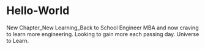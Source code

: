 # Hello-World
New Chapter_New Learning_Back to School
Engineer MBA and now craving to learn more engineering. Looking to gain more each passing day. Universe to Learn.
